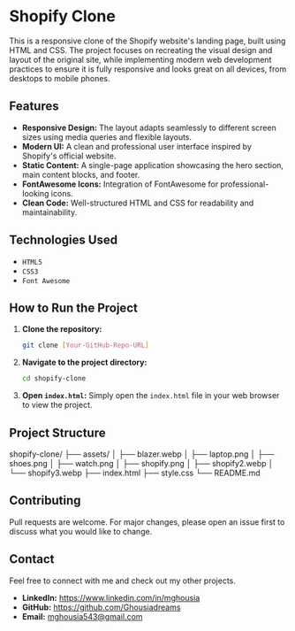 # Shopify Clone

This is a responsive clone of the Shopify website's landing page, built using HTML and CSS. The project focuses on recreating the visual design and layout of the original site, while implementing modern web development practices to ensure it is fully responsive and looks great on all devices, from desktops to mobile phones.

## Features

- **Responsive Design:** The layout adapts seamlessly to different screen sizes using media queries and flexible layouts.
- **Modern UI:** A clean and professional user interface inspired by Shopify's official website.
- **Static Content:** A single-page application showcasing the hero section, main content blocks, and footer.
- **FontAwesome Icons:** Integration of FontAwesome for professional-looking icons.
- **Clean Code:** Well-structured HTML and CSS for readability and maintainability.

## Technologies Used

- `HTML5`
- `CSS3`
- `Font Awesome`

## How to Run the Project

1.  **Clone the repository:**

    ```bash
    git clone [Your-GitHub-Repo-URL]
    ```

2.  **Navigate to the project directory:**

    ```bash
    cd shopify-clone
    ```

3.  **Open `index.html`:**
    Simply open the `index.html` file in your web browser to view the project.

## Project Structure

shopify-clone/
├── assets/
│ ├── blazer.webp
│ ├── laptop.png
│ ├── shoes.png
│ ├── watch.png
│ ├── shopify.png
│ ├── shopify2.webp
│ └── shopify3.webp
├── index.html
├── style.css
└── README.md

## Contributing

Pull requests are welcome. For major changes, please open an issue first to discuss what you would like to change.

## Contact

Feel free to connect with me and check out my other projects.

- **LinkedIn:** https://www.linkedin.com/in/mghousia
- **GitHub:** https://github.com/Ghousiadreams
- **Email:** mghousia543@gmail.com

